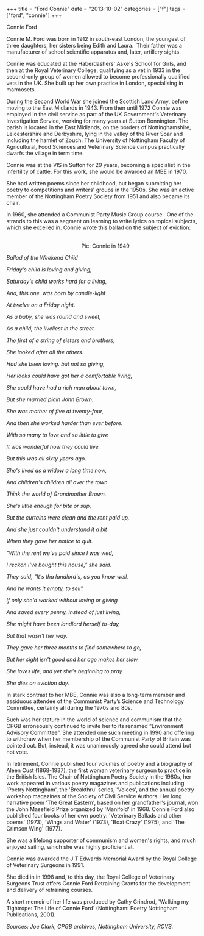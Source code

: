 +++
title = "Ford Connie"
date = "2013-10-02"
categories = ["f"]
tags = ["ford", "connie"]
+++

Connie Ford

Connie M. Ford was born in 1912 in south-east London, the youngest of three daughters, her sisters being Edith and Laura.  Their father was a manufacturer of school scientific apparatus and, later, artillery sights.

Connie was educated at the Haberdashers' Aske's School for Girls, and then at the Royal Veterinary College, qualifying as a vet in 1933 in the second-only group of women allowed to become professionally qualified vets in the UK. She built up her own practice in London, specialising in marmosets.

During the Second World War she joined the Scottish Land Army, before moving to the East Midlands in 1943. From then until 1972 Connie was employed in the civil service as part of the UK Government's Veterinary Investigation Service, working for many years at Sutton Bonnington. The parish is located in the East Midlands, on the borders of Nottinghamshire, Leicestershire and Derbyshire, lying in the valley of the River Soar and including the hamlet of Zouch. The University of Nottingham Faculty of Agricultural, Food Sciences and Veterinary Science campus practically dwarfs the village in term time.

Connie was at the VIS in Sutton for 29 years, becoming a specialist in the infertility of cattle. For this work, she would be awarded an MBE in 1970.

She had written poems since her childhood, but began submitting her poetry to competitions and writers' groups in the 1950s. She was an active member of the Nottingham Poetry Society from 1951 and also became its chair.

In 1960, she attended a Communist Party Music Group course.  One of the strands to this was a segment on learning to write lyrics on topical subjects, which she excelled in. Connie wrote this ballad on the subject of eviction:

                                                                                                                                                                                  Pic: Connie in 1949 

_Ballad of the Weekend Child_

_Friday's child is loving and giving,_

_Saturday's child works hard for a living,_

_And, this one. was born by candle-light_

_At twelve on a Friday night._

_As a baby, she was round and sweet,_

_As a child, the liveliest in the street._

_The first of a string of sisters and brothers,_

_She looked after all the others._

_Had she been loving. but not so giving,_

_Her looks could have got her a comfortable living,_

_She could have had a rich man about town,_

_But she married plain John Brown._

_She was mother of five at twenty-four,_

_And then she worked harder than ever before._

_With so many to love and so little to give_

_It was wonderful how they could live._

_But this was all sixty years ago._

_She's lived as a widow a long time now,_

_And children's children all over the town_

_Think the world of Grandmother Brown._

_She's little enough for bite or sup,_

_But the curtains were clean and the rent paid up,_

_And she just couldn't understand it a bit_

_When they gave her notice to quit._

_"With the rent we've paid since I was wed,_

_I reckon I've bought this house," she said._

_They said, "It's tha landlord's, as you know well,_

_And he wants it empty, to sell"._

_If only she'd worked without loving or giving_

_And saved every penny, instead of just living,_

_She might have been landlord herself to-day,_

_But that wasn't her way._

_They gave her three months to find somewhere to go,_

_But her sight isn't good and her age makes her slow._

_She loves life, and yet she's beginning to pray_

_She dies on eviction day._

In stark contrast to her MBE, Connie was also a long-term member and assiduous attendee of the Communist Party’s Science and Technology Committee, certainly all during the 1970s and 80s.

Such was her stature in the world of science and communism that the CPGB erroneously continued to invite her to its renamed “Environment Advisory Committee”. She attended one such meeting in 1990 and offering to withdraw when her membership of the Communist Party of Britain was pointed out. But, instead, it was unanimously agreed she could attend but not vote.

In retirement, Connie published four volumes of poetry and a biography of Aleen Cust (1868-1937), the first woman veterinary surgeon to practice in the British Isles. The Chair of Nottingham Poetry Society in the 1980s, her work appeared in various poetry magazines and publications including 'Poetry Nottingham', the 'Breakthru' series, 'Voices', and the annual poetry workshop magazines of the Society of Civil Service Authors. Her long narrative poem 'The Great Eastern', based on her grandfather's journal, won the John Masefield Prize organized by 'Manifold' in 1968. Connie Ford also published four books of her own poetry: 'Veterinary Ballads and other poems' (1973), 'Wings and Water' (1973), 'Boat Crazy' (1975), and 'The Crimson Wing' (1977).

She was a lifelong supporter of communism and women's rights, and much enjoyed sailing, which she was highly proficient at.

Connie was awarded the J T Edwards Memorial Award by the Royal College of Veterinary Surgeons in 1991.

She died in in 1998 and, to this day, the Royal College of Veterinary Surgeons Trust offers Connie Ford Retraining Grants for the development and delivery of retraining courses.

A short memoir of her life was produced by Cathy Grindrod, 'Walking my Tightrope: The Life of Connie Ford' (Nottingham: Poetry Nottingham Publications, 2001).

_Sources: Joe Clark, CPGB archives, Nottingham University, RCVS._
